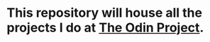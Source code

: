 # This repository will house all the projects I do at [The Odin Project](https://www.theodinproject.com/).
